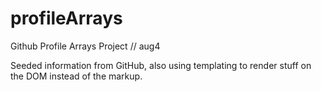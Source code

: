 profileArrays
=============

Github Profile Arrays Project // aug4


Seeded information from GitHub, also using templating to render stuff on the DOM instead of the markup.

